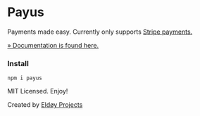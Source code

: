 # Payus

Payments made easy. Currently only supports [Stripe payments.](https://stripe.com)

[» Documentation is found here.](https://payus.no/docs/overview)

### Install

```
npm i payus
```

MIT Licensed. Enjoy!

Created by [Eldøy Projects](https://eldoy.com)
